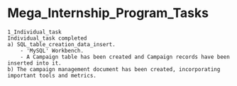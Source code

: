 # Mega_Internship_Program_Tasks
    1_Individual_task
    Individual_task completed 
	a) SQL_table_creation_data_insert.
		- 'MySQL' Workbench.
		- A Campaign table has been created and Campaign records have been inserted into it.
	b) The campaign management document has been created, incorporating important tools and metrics.
